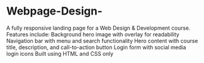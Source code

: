 # Webpage-Design-
A fully responsive landing page for a Web Design &amp; Development course. Features include:  Background hero image with overlay for readability  Navigation bar with menu and search functionality  Hero content with course title, description, and call-to-action button  Login form with social media login icons  Built using HTML and CSS only
